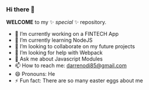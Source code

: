 ###  Hi there 👋

**WELCOME** to my ✨ _special_ ✨ repository.

- 🔭 I’m currently working on a FINTECH App
- 🌱 I’m currently learning NodeJS
- 👯 I’m looking to collaborate on my future projects
- 🤔 I’m looking for help with Webpack
- 💬 Ask me about Javascript Modules
- 📫 How to reach me:  darrenodi85@gmail.com
- 😄 Pronouns: He
- ⚡ Fun fact: There are so many easter eggs about me

